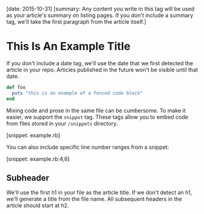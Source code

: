 [date: 2015-10-31]
[summary: Any content you write in this tag will be used as your article's summary on listing pages. If you don't include a summary tag, we'll take the first paragraph from the article itself.]

# This Is An Example Title

If you don't include a date tag, we'll use the date that we first detected the article in your repo. Articles published in the future won't be visible until that date.

```ruby
def foo
  puts "this is an example of a fenced code block"
end
```

Mixing code and prose in the same file can be cumbersome. To make it easier, we support the `snippet` tag. These tags allow you to embed code from files stored in your `/snippets` directory.

[snippet: example.rb]

You can also include specific line number ranges from a snippet:

[snippet: example.rb:4,6]

## Subheader

We'll use the first h1 in your file as the article title. If we don't detect an h1, we'll generate a title from the file name. All subsequent headers in the article should start at h2.
